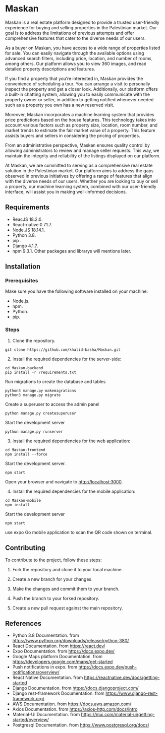 # Maskan
Maskan is a real estate platform designed to provide a trusted user-friendly experience for buying and selling properties in the Palestinian market. Our goal is to address the limitations of previous attempts and offer comprehensive features that cater to the diverse needs of our users.

As a buyer on Maskan, you have access to a wide range of properties listed for sale. You can easily navigate through the available options using advanced search filters, including price, location, and number of rooms, among others. Our platform allows you to view 360 images, and read detailed property descriptions and features.

If you find a property that you’re interested in, Maskan provides the convenience of scheduling a tour. You can arrange a visit to personally inspect the property and get a closer look. Additionally, our platform offers a built-in chatting system, allowing you to easily communicate with the property owner or seller, in addition to getting notified whenever needed such as a property you own has a new reserved visit.

Moreover, Maskan incorporates a machine learning system that provides price predictions based on the house features. This technology takes into account various factors such as property size, location, room number, and market trends to estimate the fair market value of a property. This feature assists buyers and sellers in considering the pricing of properties.

From an administrative perspective, Maskan ensures quality control by allowing administrators to review and manage seller requests. This way, we maintain the integrity and reliability of the listings displayed on our platform.

At Maskan, we are committed to serving as a comprehensive real estate solution in the Palestinian market. Our platform aims to address the gaps observed in previous initiatives by offering a range of features that align with the diverse needs of our users. Whether you are looking to buy or sell a property, our machine learning system, combined with our user-friendly interface, will assist you in making well-informed decisions.

## Requirements
- ReacJS 18.2.0.
- React-native 0.71.7.
- Node.JS 18.14.1.
- Python 3.8.
- pip .
- Django 4.1.7.
- npm 9.3.1.
Other packeges and librarys will mentions later.

## Installation

### Prerequisites

Make sure you have the following software installed on your machine:

- Node.js.
- npm.
- Python.
- pip.

### Steps

1. Clone the repository.
```
git clone https://github.com/khalid-basha/Maskan.git
```
2. Install the required dependencies for the server-side:
```
cd Maskan-backend
pip install -r /requirements.txt
```
  Run migrations to create the database and tables
```
python3 manage.py makemigrations
python3 manage.py migrate
```
  Create a superuser to access the admin panel
```
python manage.py createsuperuser
```
  Start the development server
```
python manage.py runserver
```
3. Install the required dependencies for the web application:
```
cd Maskan-frontend
npm install --force
```
  Start the development server.
```
npm start
```
Open your browser and navigate to [http://localhost:3000](http://localhost:3000).

4. Install the required dependencies for the mobile application:
```
cd Maskan-mobile
npm install
```
  Start the development server
  ```
  npm start
  ```
  use expo Go mobile application to scan the QR code shown on terminal.
  
## Contributing
To contribute to the project, follow these steps:

1. Fork the repository and clone it to your local machine.

2. Create a new branch for your changes.

3. Make the changes and commit them to your branch.

4. Push the branch to your forked repository.

5. Create a new pull request against the main repository.

## References
* Python 3.8 Documentation. from https://www.python.org/downloads/release/python-380/
* React Documentation. from https://react.dev/
* Expo Documentation. from https://docs.expo.dev/
* Google Maps platform Documentation. from https://developers.google.com/maps/get-started
* Push notifications in expo. from https://docs.expo.dev/push-notifications/overview/
* React Native Documentation. from https://reactnative.dev/docs/getting-started
* Django Documentation. from https://docs.djangoproject.com/
* Django rest-framework Documentation. from https://www.django-rest-framework.org/
* AWS Documentation. from https://docs.aws.amazon.com/
* Axios Documentation.  from https://axios-http.com/docs/intro
* Material-UI Documentation. from https://mui.com/material-ui/getting-started/overview/
* Postgresql Documentation. from https://www.postgresql.org/docs/


